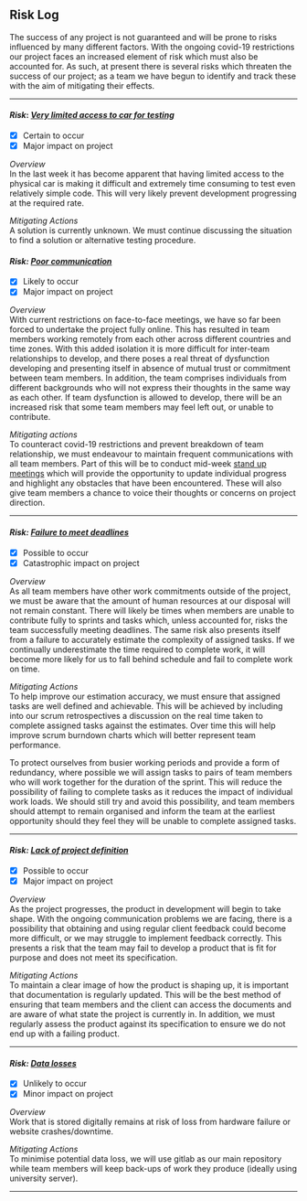 ## Risk Log

The success of any project is not guaranteed and will be prone to risks influenced by many different factors. With the ongoing covid-19 restrictions our project faces an increased element of risk which must also be accounted for. As such, at present there is several risks which threaten the success of our project; as a team we have begun to identify and track these with the aim of mitigating their effects.

---

#### _Risk_: [_Very limited access to car for testing_](https://cseejira.essex.ac.uk/browse/A293011-105)

- [x] Certain to occur
- [x] Major impact on project

_Overview_  
In the last week it has become apparent that having limited access to the physical car is making it difficult and extremely time consuming to test even relatively simple code.
This will very likely prevent development progressing at the required rate.

_Mitigating Actions_  
A solution is currently unknown. We must continue discussing the situation to find a solution or alternative testing procedure.


#### _Risk:_ [_Poor communication_](https://cseejira.essex.ac.uk/browse/A293011-100) 

- [x] Likely to occur
- [x] Major impact on project

_Overview_  
With current restrictions on face-to-face meetings, we have so far been forced to undertake the project fully online. This has resulted in team members working remotely from each other across different countries and time zones. With this added isolation it is more difficult for inter-team relationships to develop, and there poses a real threat of dysfunction developing and presenting itself in absence of mutual trust or commitment between team members.  In addition, the team comprises individuals from different backgrounds who will not express their thoughts in the same way as each other. If team dysfunction is allowed to develop, there will be an increased risk that some team members may feel left out, or unable to contribute.

_Mitigating actions_  
To counteract covid-19 restrictions and prevent breakdown of team relationship, we must endeavour to maintain frequent communications with all team members. Part of this will be to conduct mid-week [stand up meetings](https://cseejira.essex.ac.uk/browse/A293011-98) which will provide the opportunity to update individual progress and highlight any obstacles that have been encountered. These will also give team members a chance to voice their thoughts or concerns on project direction.

---  
#### _Risk:_ [_Failure to meet deadlines_](https://cseejira.essex.ac.uk/browse/A293011-99) 

- [x] Possible to occur
- [x] Catastrophic impact on project

_Overview_  
As all team members have other work commitments outside of the project, we must be aware that the amount of human resources at our disposal will not remain constant. There will likely be times when members are unable to contribute fully to sprints and tasks which, unless accounted for, risks the team successfully meeting deadlines. The same risk also presents itself from a failure to accurately estimate the complexity of assigned tasks. If we continually underestimate the time required to complete work, it will become more likely for us to fall behind schedule and fail to complete work on time. 

_Mitigating Actions_  
To help improve our estimation accuracy, we must ensure that assigned tasks are well defined and achievable. This will be achieved by including into our scrum retrospectives a discussion on the real time taken to complete assigned tasks against the estimates. Over time this will help improve scrum burndown charts which will better represent team performance.

To protect ourselves from busier working periods and provide a form of redundancy, where possible we will assign tasks to pairs of team members who will work together for the duration of the sprint. This will reduce the possibility of failing to complete tasks as it reduces the impact of individual work loads. We should still try and avoid this possibility, and team members should attempt to remain organised and inform the team at the earliest opportunity should they feel they will be unable to complete assigned tasks.

---

#### _Risk:_ [_Lack of project definition_](https://cseejira.essex.ac.uk/browse/A293011-99) 

- [x] Possible to occur
- [x] Major impact on project

_Overview_  
 As the project progresses, the product in development will begin to take shape. With the ongoing communication problems we are facing, there is a possibility that obtaining and using regular client feedback could become more difficult, or we may struggle to implement feedback correctly. This presents a risk that the team may fail to develop a product that is fit for purpose and does not meet its specification. 

_Mitigating Actions_  
To maintain a clear image of how the product is shaping up, it is important that documentation is regularly updated. This will be the best method of ensuring that team members and the client can access the documents and are aware of what state the project is currently in. In addition, we must regularly assess the product against its specification to ensure we do not end up with a failing product.

---

#### _Risk:_ [_Data losses_](https://cseejira.essex.ac.uk/browse/A293011-102) 

- [x] Unlikely to occur
- [x] Minor impact on project

_Overview_  
Work that is stored digitally remains at risk of loss from hardware failure or website crashes/downtime.

_Mitigating Actions_  
To minimise potential data loss, we will use gitlab as our main repository while team members will keep back-ups of work they produce (ideally using university server).

---







